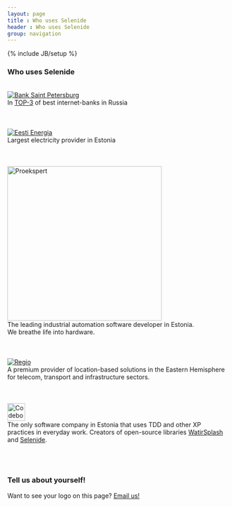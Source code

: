 ```yaml
---
layout: page
title : Who uses Selenide
header : Who uses Selenide
group: navigation
---
```

{% include JB/setup %}

### Who uses Selenide

<br/>

<a href="https://i.bspb.ru/home" target="_blank">
  <img src="{{ BASE_PATH }}/images/bspb_logo.jpg" alt="Bank Saint Petersburg"/>
</a>

<div class="text-right">In <a href="http://markswebb.ru/rating/internet-banking-rank/" target="_blank">TOP-3</a> of best internet-banks in Russia</div>

<br/>
<br/>
<br/>

<a href="https://www.energia.ee/en/avaleht" target="_blank">
  <img src="{{ BASE_PATH }}/images/ee_logo.png" alt="Eesti Energia"/>
</a>

<div class="text-right">Largest electricity provider in Estonia</div>

<br/>
<br/>
<br/>

<a href="http://www.proekspert.ee/" target="_blank">
  <img src="{{ BASE_PATH }}/images/proekspert_logo.png" alt="Proekspert" width="350px"/>
</a>

<div class="text-right">The leading industrial automation software developer in Estonia. <br/>We breathe life into hardware.</div>


<br/>
<br/>
<br/>

<a href="http://www.regio.ee/" target="_blank">
  <img src="{{ BASE_PATH }}/images/regio-logo.jpg" alt="Regio"/>
</a>

<div class="text-right">A premium provider of location-based solutions in the Eastern Hemisphere for telecom, transport and infrastructure sectors.</div>


<br/>
<br/>
<br/>


<a href="http://codeborne.com" target="_blank">
  <img src="{{ BASE_PATH }}/images/codeborne-logo.png" alt="Codeborne" height="40"/>
</a>

<div class="text-right">The only software company in Estonia that uses TDD and other XP practices in everyday work.
Creators of open-source libraries <a href="https://github.com/jarmo/WatirSplash" target="_blank">WatirSplash</a> and
<a href="http://selenide.org">Selenide</a>.</div>

<br/>
<br/>
<br/>

### Tell us about yourself!

Want to see your logo on this page? [Email us!](mailto:andrei.solntsev@gmail.com)
